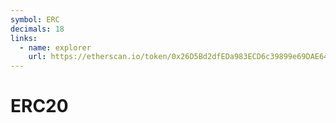 ```yaml
---
symbol: ERC
decimals: 18
links:
  - name: explorer
    url: https://etherscan.io/token/0x26D5Bd2dfEDa983ECD6c39899e69DAE6431Dffbb
---
```


# ERC20
